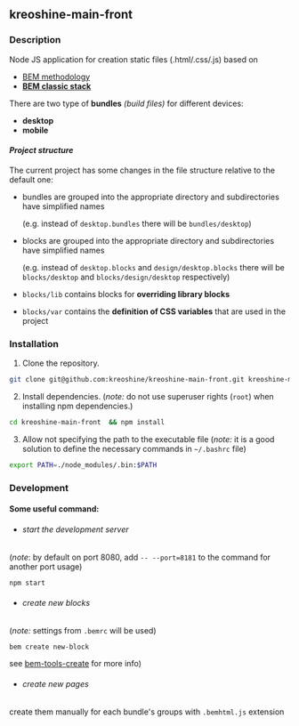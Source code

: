 ## kreoshine-main-front

### Description
Node JS application for creation static files (.html/.css/.js) based on
- [BEM methodology](https://en.bem.info/methodology/)
- [**BEM classic stack**](https://en.bem.info/technologies/classic/)

There are two type of **bundles** _(build files)_ for different devices:
- **desktop**
- **mobile**

#### _Project structure_
The current project has some changes in the file structure relative to the default one:
- bundles are grouped into the appropriate directory and subdirectories have simplified names

  (e.g. instead of `desktop.bundles`
  there will be `bundles/desktop`)

- blocks are grouped into the appropriate directory and subdirectories have simplified names

  (e.g. instead of `desktop.blocks` and `design/desktop.blocks`
  there will be `blocks/desktop` and `blocks/design/desktop` respectively)

- `blocks/lib` contains blocks for **overriding library blocks**
- `blocks/var` contains the **definition of CSS variables** that are used in the project

### Installation

1. Clone the repository.
```bash
git clone git@github.com:kreoshine/kreoshine-main-front.git kreoshine-main-front
```
2. Install dependencies.
(_note:_ do not use superuser rights (`root`) when installing npm dependencies.)
```bash
cd kreoshine-main-front  && npm install
```

3. Allow not specifying the path to the executable file
(_note:_ it is a good solution to define the necessary commands in `~/.bashrc` file)
```bash
export PATH=./node_modules/.bin:$PATH
```

### Development

#### Some useful command:

- ###### start the development server
(_note_: by default on port 8080, add `-- --port=8181` to the command for another port usage)
```bash
npm start
```


- ###### create new blocks
(_note:_ settings from `.bemrc` will be used)
```bash
bem create new-block
```
see [bem-tools-create](https://github.com/bem-tools/bem-tools-create/blob/master/README.md) for more info)

- ###### create new pages
create them manually for each bundle's groups with `.bemhtml.js` extension
